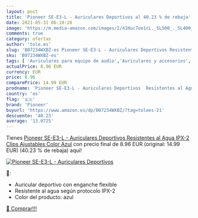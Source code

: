 ```yaml
---
layout: post
title: 'Pioneer SE-E3-L - Auriculares Deportivos al 40.23 % de rebaja'
date: 2021-05-31 06:10:28
image: 'https://m.media-amazon.com/images/I/41Huc7oe1cL._SL500_._SL400_.jpg'
comments: true
category: ofertas
author: 'tole.es'
slug: 'B07234WXBZ-es Pioneer SE-E3-L - Auriculares Deportivos Resistentes al...'
sku: 'B07234WXBZ-es'
tags: [ 'Auriculares para equipo de audio','Auriculares y accesorios','Electrónica','auriculares','pioneer', ]
actualPrice: 8.96 EUR
currency: EUR
price: 8.96
comparePrice: 14.99 EUR
prodname: 'Pioneer SE-E3-L - Auriculares Deportivos  Resistentes al Agua IPX-2  Clips Ajustables  Color Azul'
country: 'es'
flag: '🇪🇸'
brand: 'Pioneer'
buyurl: 'https://www.amazon.es/dp/B07234WXBZ/?tag=tolees-21'
descuento: '40.23'
average: '13.0725'
---
```


Tienes [Pioneer SE-E3-L - Auriculares Deportivos  Resistentes al Agua IPX-2  Clips Ajustables  Color Azul](https://www.amazon.es/dp/B07234WXBZ/?tag=tolees-21) con precio final de  8.96 EUR (original: 14.99 EUR) (40.23 %  de rebaja) aqui!

[![Pioneer SE-E3-L - Auriculares Deportivos](https://m.media-amazon.com/images/I/41Huc7oe1cL._SL500_._SL400_.jpg)](https://www.amazon.es/dp/B07234WXBZ/?tag=tolees-21)

🔎:

- Auricular deportivo con enganche flexible
- Resistente al agua según protocolo IPX-2
- Color del producto: azul

[🛒 Comprar!!!](https://www.amazon.es/dp/B07234WXBZ/?tag=tolees-21)
